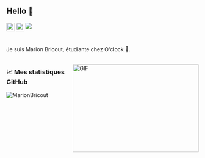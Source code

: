 ## Hello 👋

<a href="https://twitter.com/Drc_Axu">
  <img align="left" alt="Marion Bricout | Twitter" width="22px" fill='blue' src="https://cdn.jsdelivr.net/npm/simple-icons@v3/icons/twitter.svg" />
</a>
<a href="https://www.linkedin.com/in/marion-bricout/">
  <img align="left" alt="Marion Bricout | LinkdeIn" width="22px" src="https://cdn.jsdelivr.net/npm/simple-icons@v3/icons/linkedin.svg" />
</a>

![](https://visitor-badge.glitch.me/badge?page_id=MarionBricout.MarionBricout)

<br />


Je suis Marion Bricout, étudiante chez O'clock 🚀. 
<br />
<br />

<img align="right" alt="GIF" src="https://github.com/abhisheknaiidu/abhisheknaiidu/blob/master/code.gif?raw=true" width="330" height="230" />

### 📈 Mes statistiques GitHub

<p align="left"> <img src="https://github-readme-stats.vercel.app/api?username=MarionBricout&show_icons=true&theme=vision-friendly-dark" alt="MarionBricout" />
  
<br />
<br />

<!---
- 👋 Hi, I’m @MarionBricout
- 👀 I’m interested in web development
- 🌱 I’m currently learning web development
- 💞️ I’m looking to collaborate on ...
- 📫 How to reach me ...


MarionBricout/MarionBricout is a ✨ special ✨ repository because its `README.md` (this file) appears on your GitHub profile.
You can click the Preview link to take a look at your changes.
--->
